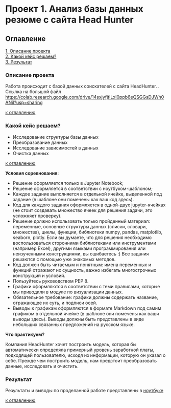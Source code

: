 # Проект 1. Анализ базы данных резюме с сайта Head Hunter

## Оглавление

[1. Описание проекта](#Описание-проекта)  
[2. Какой кейс решаем?](#Какой-кейс-решаем)   
[3. Результат](#Результат)    

### Описание проекта

Работа происходит с базой данных соискателей с сайта HeadHunter. . Ссылка на большой файл https://colab.research.google.com/drive/14sxjyfjtILxI0ppb6eQSGGsDJWh0ANil?usp=sharing

[к оглавлению](##Оглавление)

### Какой кейс решаем?

- Исследование структуры базы данных
- Преобразование данных
- Исследование зависимостей в данных
- Очистка данных

[к оглавлению](##Оглавление)

**Условия соревнования:**

- Решение оформляется только в Jupyter Notebook;
- Решение оформляется в соответствии с ноутбуком-шаблоном;
- Каждое задание выполняется в отдельной ячейке, выделенной под задание (в шаблоне они помечены как ваш код здесь).
- Код для каждого задания оформляется в одной-двух jupyter-ячейках (не стоит создавать множество ячеек для решения задачи, это усложняет проверку).
- Решение должно использовать только пройденный материал: переменные, основные структуры данных (списки, словари, множества), циклы, функции, библиотеки numpy, pandas, matplotlib, seaborn, plotly. Если вы думаете, что для решения необходимо воспользоваться сторонними библиотеками или инструментами (например Excel), другими языками программирования или неизученными конструкциями, вы ошибаетесь :) Все задания решаются с помощью уже знакомых методов.
- Код должен быть читаемым и понятным: имена переменных и функций отражают их сущность, важно избегать многострочных конструкций и условий.
- Пользуйтесь руководством PEP 8.
- Графики оформляются в соответствии с теми правилами, которые мы приводили в модуле по визуализации данных.
- Обязательное требование: графики должны содержать название, отражающее их суть, и подписи осей.
- Выводы к графикам оформляются в формате Markdown под самим графиком в отдельной ячейке (в шаблоне они помечены как ваши выводы здесь). Выводы должны быть представлены в виде небольших связанных предложений на русском языке.

**Что практикуем?**

Компания HeadHunter хочет построить модель, которая бы автоматически определяла примерный уровень заработной платы, подходящей пользователю, исходя из информации, которую он указал о себе. Прежде чем построить модель, нам предстоит преобразовать данные, исследовать и очистить.

### Результат

Результаты и выводы по проделанной работе представлены в [ноутбуке](https://github.com/Psevdopolughirnikot/Ptoject_1-HeadHunter_data/blob/main/Project_1_HeadHunter_base.ipynb)

[к оглавлению](##Оглавление)
